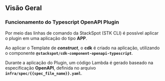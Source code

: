 ## Visão Geral
### **Funcionamento do Typescript OpenAPI Plugin**  
Por meio das linhas de comando da StackSpot (STK CLI) é possível aplicar o plugin em uma aplicação do tipo **APP**.

Ao aplicar o Template de **_construct_**, o **cdk** é criado na aplicação, utilizando o componente **`@stackspot/cdk-component-openapi-typescript`**.  

Durante a aplicação do Plugin, um código Lambda é gerado baseado na especificação **OpenAPI**, definida no arquivo **`infra/spec/{{spec_file_name}}.yaml`**. 